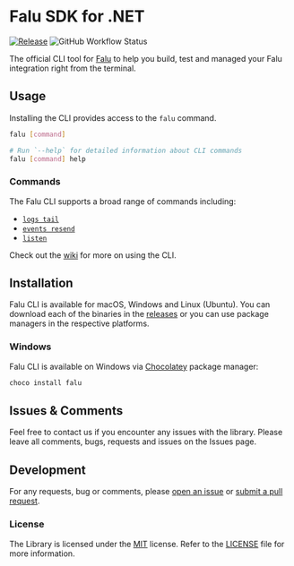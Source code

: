 # Falu SDK for .NET

[![Release](https://img.shields.io/github/release/tinglesoftware/falu-cli.svg?style=flat-square)](https://github.com/tinglesoftware/falu-cli/releases/latest)
![GitHub Workflow Status](https://img.shields.io/github/workflow/status/tinglesoftware/falu-cli/Build%20and%20Publish?style=flat-square)

The official CLI tool for [Falu][falu] to help you build, test and managed your Falu integration right from the terminal.

## Usage

Installing the CLI provides access to the `falu` command.

```bash
falu [command]

# Run `--help` for detailed information about CLI commands
falu [command] help
```

### Commands

The Falu CLI supports a broad range of commands including:

- [`logs tail`][wiki-command-logs-tail]
- [`events resend`](/wiki/commands/events-resend)
- [`listen`](/wiki/commands/listen)

Check out the [wiki](/wiki) for more on using the CLI.

## Installation

Falu CLI is available for macOS, Windows and Linux (Ubuntu). You can download each of the binaries in the [releases](/releases) or you can use package managers in the respective platforms.

### Windows

Falu CLI is available on Windows via [Chocolatey][chocolatey] package manager:

```bash
choco install falu
```

## Issues & Comments

Feel free to contact us if you encounter any issues with the library.
Please leave all comments, bugs, requests and issues on the Issues page.

## Development

For any requests, bug or comments, please [open an issue][issues] or [submit a pull request][pulls].

[chocolatey]: https://chocolatey.org/
[issues]: https://github.com/tingle/falu-dotnet/issues/new
[pulls]: https://github.com/tingle/falu-dotnet/pulls
[falu]: https://falu.io
[wiki-command-logs-tail]: https://github.com/tingle/falu-dotnet/wiki/commands/logs-tail
[wiki-command-events-resend]: https://github.com/tingle/falu-dotnet/wiki/commands/events-resend
[wiki-command-listen]: https://github.com/tingle/falu-dotnet/wiki/commands/listen

### License

The Library is licensed under the [MIT](http://www.opensource.org/licenses/mit-license.php "Read more about the MIT license form") license. Refer to the [LICENSE](./LICENSE) file for more information.
